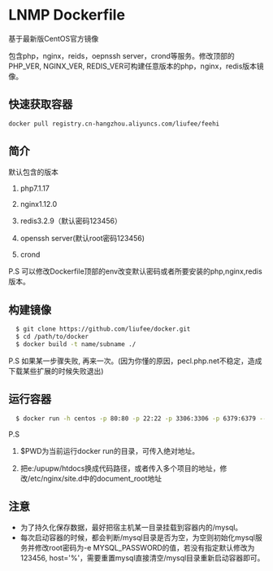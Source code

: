 LNMP Dockerfile
=================

基于最新版CentOS官方镜像

包含php，nginx，reids，oepnssh server，crond等服务。修改顶部的PHP_VER, NGINX_VER, REDIS_VER可构建任意版本的php，nginx，redis版本镜像。

快速获取容器
------------------------
```bash 
docker pull registry.cn-hangzhou.aliyuncs.com/liufee/feehi 
```

简介
------------------------
默认包含的版本

1. php7.1.17

2. nginx1.12.0

3. redis3.2.9（默认密码123456）

4. openssh server(默认root密码123456)

5. crond

P.S 可以修改Dockerfile顶部的env改变默认密码或者所要安装的php,nginx,redis版本。


构建镜像
------------------------
```bash
  $ git clone https://github.com/liufee/docker.git
  $ cd /path/to/docker
  $ docker build -t name/subname ./
```
P.S 如果某一步骤失败, 再来一次。(因为你懂的原因，pecl.php.net不稳定，造成下载某些扩展的时候失败退出)


运行容器
-------------------

```bash
  $ docker run -h centos -p 80:80 -p 22:22 -p 3306:3306 -p 6379:6379 --name centos -itd -v $PWD/etc/nginx:/etc/nginx -v $PWD/data/mysql:/mysql -v $PWD/data/log:/var/log -v e:/upupw/htdocs:/home/wwwroot name/subname
```
 P.S 
 
 1. $PWD为当前运行docker run的目录，可传入绝对地址。
 
 2. 把e:/upupw/htdocs换成代码路径，或者传入多个项目的地址，修改/etc/nginx/site.d中的document_root地址


注意
-------------------
* 为了持久化保存数据，最好把宿主机某一目录挂载到容器内的/mysql。
* 每次启动容器的时候，都会判断/mysql目录是否为空，为空则初始化mysql服务并修改root密码为-e MYSQL_PASSWORD的值，若没有指定默认修改为123456, host='%'，需要重置mysql直接清空/mysql目录重新启动容器即可。

   
